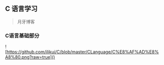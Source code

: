 ## C 语言学习

>月牙博客



### C语言基础部分





![https://github.com/ilikui/C/blob/master/CLanguage/C%E8%AF%AD%E8%A8%80.png?raw=true]()

